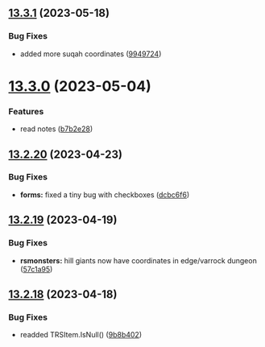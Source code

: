 ## [13.3.1](https://github.com/Torwent/WaspLib/compare/v13.3.0...v13.3.1) (2023-05-18)


### Bug Fixes

* added more suqah coordinates ([9949724](https://github.com/Torwent/WaspLib/commit/9949724d47f5ee2893aa63ea8a479276fa7de282))



# [13.3.0](https://github.com/Torwent/WaspLib/compare/v13.2.20...v13.3.0) (2023-05-04)


### Features

* read notes ([b7b2e28](https://github.com/Torwent/WaspLib/commit/b7b2e28d908f1841113464b081564b6da28fd7c7))



## [13.2.20](https://github.com/Torwent/WaspLib/compare/v13.2.19...v13.2.20) (2023-04-23)


### Bug Fixes

* **forms:** fixed a tiny bug with checkboxes ([dcbc6f6](https://github.com/Torwent/WaspLib/commit/dcbc6f6633bab35917ca8db43df87d70f654cc2e))



## [13.2.19](https://github.com/Torwent/WaspLib/compare/v13.2.18...v13.2.19) (2023-04-19)


### Bug Fixes

* **rsmonsters:** hill giants now have coordinates in edge/varrock dungeon ([57c1a95](https://github.com/Torwent/WaspLib/commit/57c1a95e57aba57bae099ec2b0ab0c6753e23af5))



## [13.2.18](https://github.com/Torwent/WaspLib/compare/v13.2.17...v13.2.18) (2023-04-18)


### Bug Fixes

* readded TRSItem.IsNull() ([9b8b402](https://github.com/Torwent/WaspLib/commit/9b8b402b9fbe0e8de2cce0ac38d94d8dfc24ec11))



